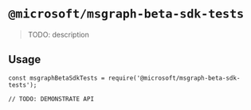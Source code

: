 # `@microsoft/msgraph-beta-sdk-tests`

> TODO: description

## Usage

```
const msgraphBetaSdkTests = require('@microsoft/msgraph-beta-sdk-tests');

// TODO: DEMONSTRATE API
```

